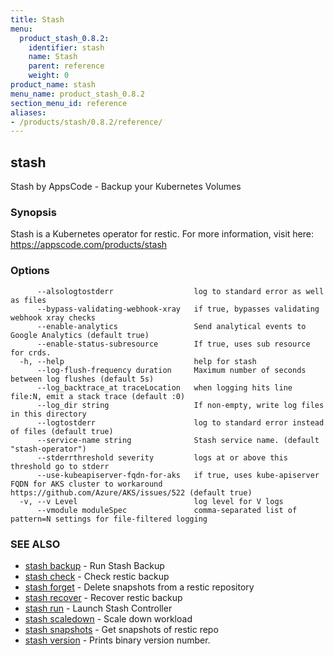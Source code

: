 ```yaml
---
title: Stash
menu:
  product_stash_0.8.2:
    identifier: stash
    name: Stash
    parent: reference
    weight: 0
product_name: stash
menu_name: product_stash_0.8.2
section_menu_id: reference
aliases:
- /products/stash/0.8.2/reference/
---
```


## stash

Stash by AppsCode - Backup your Kubernetes Volumes

### Synopsis

Stash is a Kubernetes operator for restic. For more information, visit here: https://appscode.com/products/stash

### Options

```
      --alsologtostderr                  log to standard error as well as files
      --bypass-validating-webhook-xray   if true, bypasses validating webhook xray checks
      --enable-analytics                 Send analytical events to Google Analytics (default true)
      --enable-status-subresource        If true, uses sub resource for crds.
  -h, --help                             help for stash
      --log-flush-frequency duration     Maximum number of seconds between log flushes (default 5s)
      --log_backtrace_at traceLocation   when logging hits line file:N, emit a stack trace (default :0)
      --log_dir string                   If non-empty, write log files in this directory
      --logtostderr                      log to standard error instead of files (default true)
      --service-name string              Stash service name. (default "stash-operator")
      --stderrthreshold severity         logs at or above this threshold go to stderr
      --use-kubeapiserver-fqdn-for-aks   if true, uses kube-apiserver FQDN for AKS cluster to workaround https://github.com/Azure/AKS/issues/522 (default true)
  -v, --v Level                          log level for V logs
      --vmodule moduleSpec               comma-separated list of pattern=N settings for file-filtered logging
```

### SEE ALSO

* [stash backup](/products/stash/0.8.2/reference/stash_backup)	 - Run Stash Backup
* [stash check](/products/stash/0.8.2/reference/stash_check)	 - Check restic backup
* [stash forget](/products/stash/0.8.2/reference/stash_forget)	 - Delete snapshots from a restic repository
* [stash recover](/products/stash/0.8.2/reference/stash_recover)	 - Recover restic backup
* [stash run](/products/stash/0.8.2/reference/stash_run)	 - Launch Stash Controller
* [stash scaledown](/products/stash/0.8.2/reference/stash_scaledown)	 - Scale down workload
* [stash snapshots](/products/stash/0.8.2/reference/stash_snapshots)	 - Get snapshots of restic repo
* [stash version](/products/stash/0.8.2/reference/stash_version)	 - Prints binary version number.


